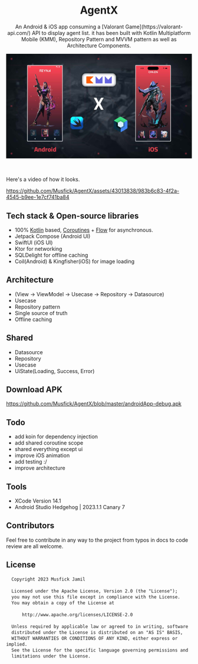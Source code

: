 <h1 align="center">AgentX</h1>

<p align="center">  
An Android & iOS app consuming a [Valorant Game](https://valorant-api.com/) API to display agent list. it has been built with Kotlin Multiplatform Mobile (KMM), Repository Pattern and MVVM pattern as well as Architecture Components. 
</p>
<p align="center">
<img src="cover.jpg"/>
</p>

<br/>


Here's a video of how it looks.

https://github.com/Musfick/AgentX/assets/43013838/983b6c83-4f2a-4545-b9ee-1e7cf741ba84

## Tech stack & Open-source libraries
- 100% [Kotlin](https://kotlinlang.org/) based, [Coroutines](https://github.com/Kotlin/kotlinx.coroutines) + [Flow](https://kotlin.github.io/kotlinx.coroutines/kotlinx-coroutines-core/kotlinx.coroutines.flow/) for asynchronous.
- Jetpack Compose (Android UI)
- SwiftUI (iOS UI)
- Ktor for networking
- SQLDelight for offline caching
- Coil(Android) & Kingfisher(iOS) for image loading

## Architecture
- (View -> ViewModel -> Usecase -> Repository -> Datasource)
- Usecase
- Repository pattern
- Single source of truth
- Offline caching

## Shared
- Datasource
- Repository
- Usecase
- UiState(Loading, Success, Error)

## Download APK
https://github.com/Musfick/AgentX/blob/master/androidApp-debug.apk

## Todo
- add koin for dependency injection
- add shared coroutine scope
- shared everything except ui
- improve iOS animation
- add testing :/
- improve architecture

## Tools
- XCode Version 14.1
- Android Studio Hedgehog | 2023.1.1 Canary 7

## Contributors
Feel free to contribute in any way to the project from typos in docs to code review are all welcome.

## License

 ```
   Copyright 2023 Musfick Jamil
   
   Licensed under the Apache License, Version 2.0 (the "License");
   you may not use this file except in compliance with the License.
   You may obtain a copy of the License at

       http://www.apache.org/licenses/LICENSE-2.0

   Unless required by applicable law or agreed to in writing, software
   distributed under the License is distributed on an "AS IS" BASIS,
   WITHOUT WARRANTIES OR CONDITIONS OF ANY KIND, either express or implied.
   See the License for the specific language governing permissions and
   limitations under the License.
 ```
